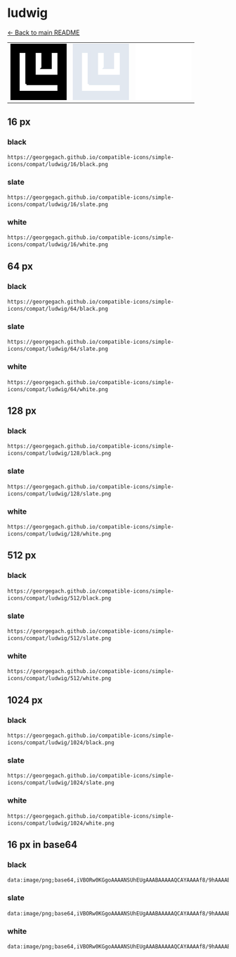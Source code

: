 # ludwig

[← Back to main README](../../README.md)

<table><tr>
  <td><img src="./128/black.png" width="128" alt="ludwig black icon" /></td>
  <td><img src="./128/slate.png" width="128" alt="ludwig slate icon" /></td>
  <td><img src="./128/white.png" width="128" alt="ludwig white icon" /></td>
</tr></table>

## 16 px

### black
```
https://georgegach.github.io/compatible-icons/simple-icons/compat/ludwig/16/black.png
```

### slate
```
https://georgegach.github.io/compatible-icons/simple-icons/compat/ludwig/16/slate.png
```

### white
```
https://georgegach.github.io/compatible-icons/simple-icons/compat/ludwig/16/white.png
```

## 64 px

### black
```
https://georgegach.github.io/compatible-icons/simple-icons/compat/ludwig/64/black.png
```

### slate
```
https://georgegach.github.io/compatible-icons/simple-icons/compat/ludwig/64/slate.png
```

### white
```
https://georgegach.github.io/compatible-icons/simple-icons/compat/ludwig/64/white.png
```

## 128 px

### black
```
https://georgegach.github.io/compatible-icons/simple-icons/compat/ludwig/128/black.png
```

### slate
```
https://georgegach.github.io/compatible-icons/simple-icons/compat/ludwig/128/slate.png
```

### white
```
https://georgegach.github.io/compatible-icons/simple-icons/compat/ludwig/128/white.png
```

## 512 px

### black
```
https://georgegach.github.io/compatible-icons/simple-icons/compat/ludwig/512/black.png
```

### slate
```
https://georgegach.github.io/compatible-icons/simple-icons/compat/ludwig/512/slate.png
```

### white
```
https://georgegach.github.io/compatible-icons/simple-icons/compat/ludwig/512/white.png
```

## 1024 px

### black
```
https://georgegach.github.io/compatible-icons/simple-icons/compat/ludwig/1024/black.png
```

### slate
```
https://georgegach.github.io/compatible-icons/simple-icons/compat/ludwig/1024/slate.png
```

### white
```
https://georgegach.github.io/compatible-icons/simple-icons/compat/ludwig/1024/white.png
```

## 16 px in base64

### black
```
data:image/png;base64,iVBORw0KGgoAAAANSUhEUgAAABAAAAAQCAYAAAAf8/9hAAAABmJLR0QA/wD/AP+gvaeTAAAArUlEQVQ4jcXTPYoCQRCG4Wd0NpFFQcR8QzNhA2/gCb2KgbGRiYlHMLTZQIzVwNp1GBRbZsWCgv7q56Wa7ipw0sBaTZrrgIQ5dqH3WIbvI7aLmlSFnMIXodehE8bhKWLrqFn89v3rFV4G6KDAD9r1ZJkB2GIa58OzE4wwrOhPfKObM0EPszu5jxxAif6DCW8CNjg+6PuqwusfKcf+PlLhukwJq0zABAMu7/vebTwD34gktkCf3TYAAAAASUVORK5CYII=
```

### slate
```
data:image/png;base64,iVBORw0KGgoAAAANSUhEUgAAABAAAAAQCAYAAAAf8/9hAAAABmJLR0QA/wD/AP+gvaeTAAAA9UlEQVQ4jbXTPU4CQRjG8f8zwzbGSDTGYEGMpbWFN6DiDt6A03gVCmsqGxpPIBJDwsYgsWOdx2JdIy5IEH2r+Xp/eSaZ0WgyMztU2KV5CTDOhfpC03LOHGuANTDMAYSmQn3jvAaIMGy3ml3kMYDMIsTUCzH1ZBblIY/brWZXhOHfX+HfgMJxDxDm+c2O3/cbm4CsWDwWih2ALMXXrRKkFC4KxZPPNEr7D0+zS8HBxgQSTds30goYZ9XyWsDQQBytxL+Ma0BKvldQWgd/RDiv8Bpwdnp4/WMzMJq83II7AKo+k3EeCHebmssA6UroeAn4be38Et8BI3BWqtVanYMAAAAASUVORK5CYII=
```

### white
```
data:image/png;base64,iVBORw0KGgoAAAANSUhEUgAAABAAAAAQCAYAAAAf8/9hAAAABmJLR0QA/wD/AP+gvaeTAAAArklEQVQ4jbWTMQoCMRBFX3RtRBRE7C3tBAtv4Am9isXWVjbbeATLDRaLtd9mXENQNhodGMifyX9MYOIkiYzo5ZhjgAf2QG26AQ6WjdVqu+Nbl55Rmq5Me0krS2+1yu6UD9NPn/A3wBBwwAXox80iAXAGtna+fjrBEpgHeiRpDYxTJpgAuze9QQqgAKYdE74EnIBbh2/RwuNFSolwkVzwmTxwTGRsgBlACPgqsjfxDhe0bG7MtsLeAAAAAElFTkSuQmCC
```

